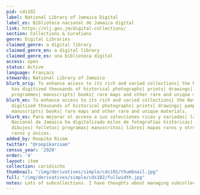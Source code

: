 ```yaml
---
pid: cds102
label: National Library of Jamaica Digital
label_es: Biblioteca nacional de Jamaica digital
link: https://nlj.gov.jm/digital-collections/
section: Collections & Curations
genre: Digital Libraries
claimed_genre: a digital library
claimed_genre_en: a digital library
claimed_genre_es: una biblioteca digital
access: open
status: Active
language: Français
stewards: National Library of Jamaica
blurb_orig: To enhance access to its rich and varied collections| the National NLJ
  has digitized thousands of historical photographs| prints| drawings| pamphlets|
  programmes| manuscripts| books| rare maps and other rare and unique materials.
blurb_en: To enhance access to its rich and varied collections| the National NLJ has
  digitized thousands of historical photographs| prints| drawings| pamphlets| programmes|
  manuscripts| books| rare maps and other rare and unique materials.
blurb_es: Para mejorar el acceso a sus colecciones ricas y variadas| la Biblioteca
  Nacional de Jamaica ha digitalizado miles de fotografías históricas| impresiones|
  dibujos| folletos| programas| manuscritos| libros| mapas raros y otros materiales
  raros y únicos.
added_by: Roopika Risam
twitter: "@roopikarisam"
census_year: '2020'
order: '4'
layout: item
collection: caridischo
thumbnail: "/img/derivatives/simple/cds102/thumbnail.jpg"
full: "/img/derivatives/simple/cds102/fullwidth.jpg"
notes: Lots of subcollections. I have thoughts about managing subcollections
---
```

